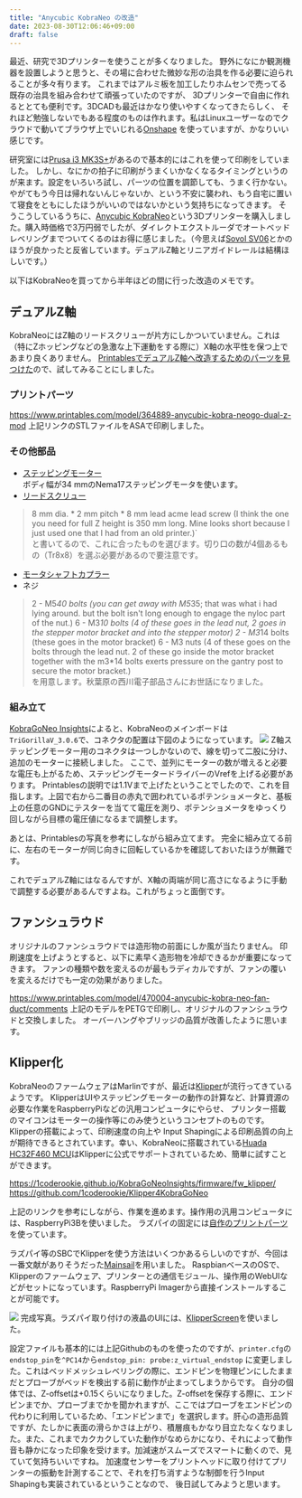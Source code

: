 ```yaml
---
title: "Anycubic KobraNeo の改造"
date: 2023-08-30T12:06:46+09:00
draft: false
---
```


最近、研究で3Dプリンターを使うことが多くなりました。
野外になにか観測機器を設置しようと思うと、その場に合わせた微妙な形の治具を作る必要に迫られることが多々有ります。
これまではアルミ板を加工したりホムセンで売ってる既存の治具を組み合わせて頑張っていたのですが、
3Dプリンターで自由に作れるととても便利です。3DCADも最近はかなり使いやすくなってきたらしく、
それほど勉強しないでもある程度のものは作れます。私はLinuxユーザーなのでクラウドで動いてブラウザ上でいじれる[Onshape](https://www.onshape.com/ja/)
を使っていますが、かなりいい感じです。

研究室には[Prusa i3 MK3S+](https://www.prusa3d.com/product/original-prusa-i3-mk3s-3d-printer-3/)があるので基本的にはこれを使って印刷をしていました。
しかし、なにかの拍子に印刷がうまくいかなくなるタイミングというのが来ます。設定をいろいろ試し、パーツの位置を調節しても、うまく行かない。やがてもう今日は帰れないんじゃないか、という不安に襲われ、もう自宅に置いて寝食をともにしたほうがいいのではないかという気持ちになってきます。
そうこうしているうちに、[Anycubic KobraNeo](https://www.amazon.co.jp/ANYCUBIC-Anycubic-vyper-3D%E3%83%97%E3%83%AA%E3%83%B3%E3%82%BF%E3%83%BC/dp/B0BC1LXQNT?th=1)という3Dプリンターを購入しました。購入時価格で3万円弱でしたが、ダイレクトエクストルーダでオートベッドレベリングまでついてくるのはお得に感じました。（今思えば[Sovol SV06](https://www.amazon.co.jp/Sovol-300x300x340mm%E5%8D%B0%E5%88%B7%E3%82%B5%E3%82%A4%E3%82%BA-PEI%E3%81%B0%E3%81%AD%E9%8B%BC%E7%A3%81%E6%B0%97%E3%83%97%E3%83%A9%E3%83%83%E3%83%88%E3%83%95%E3%82%A9%E3%83%BC%E3%83%A0-4-3inch%E3%82%BF%E3%83%83%E3%83%81%E3%82%B9%E3%82%AF%E3%83%AA%E3%83%BC%E3%83%B3-32%E3%83%93%E3%83%83%E3%83%88%E3%82%B5%E3%82%A4%E3%83%AC%E3%83%B3%E3%83%88%E3%83%9C%E3%83%BC%E3%83%89/dp/B0BJV3WB2J/ref=d_pd_vtp_sccl_3_6/358-0704816-9539537?pd_rd_w=b2NTP&content-id=amzn1.sym.445d7698-fcdd-4b7c-94ce-1e473f27a23f&pf_rd_p=445d7698-fcdd-4b7c-94ce-1e473f27a23f&pf_rd_r=VN85ER5655M9PH6D3E1S&pd_rd_wg=Yb9RB&pd_rd_r=8fb71ef6-e681-49bd-962d-551dbab91b74&pd_rd_i=B0C77PLFRJ&th=1)とかのほうが良かったと反省しています。デュアルZ軸とリニアガイドレールは結構ほしいです。）

以下はKobraNeoを買ってから半年ほどの間に行った改造のメモです。

## デュアルZ軸
KobraNeoにはZ軸のリードスクリューが片方にしかついていません。これは（特にZホッピングなどの急激な上下運動をする際に）X軸の水平性を保つ上であまり良くありません。
[PrintablesでデュアルZ軸へ改造するためのパーツを見つけた](https://www.printables.com/model/364889-anycubic-kobra-neogo-dual-z-mod)ので、試してみることにしました。  

### プリントパーツ
https://www.printables.com/model/364889-anycubic-kobra-neogo-dual-z-mod
上記リンクのSTLファイルをASAで印刷しました。

### その他部品
- [ステッピングモーター](https://www.amazon.co.jp/gp/product/B06XRFGTR4/ref=ppx_yo_dt_b_asin_title_o06_s00?ie=UTF8&th=1)  
ボディ幅が34 mmのNema17ステッピングモータを使います。  
- [リードスクリュー](https://www.amazon.co.jp/gp/product/B09BZBZ7BR/ref=ppx_yo_dt_b_asin_title_o05_s00?ie=UTF8&th=1)  
> 8 mm dia. * 2 mm pitch * 8 mm lead acme lead screw (I think the one you need for full Z height is 350 mm long. Mine looks short because I just used one that I had from an old printer.)`  
と書いてるので、これに合ったものを選びます。切り口の数が4個あるもの（Tr8x8）を選ぶ必要があるので要注意です。
- [モータシャフトカプラー](https://www.amazon.co.jp/Saipor-%E3%83%A2%E3%83%BC%E3%82%BF%E3%83%BC%E3%82%B7%E3%83%A3%E3%83%95%E3%83%88%E3%82%AB%E3%83%97%E3%83%A9-%E3%82%AB%E3%83%97%E3%83%A9%E3%83%BC%E3%82%AB%E3%83%83%E3%83%97%E3%83%AA%E3%83%B3%E3%82%B0-17%E3%82%B9%E3%83%86%E3%83%83%E3%83%94%E3%83%B3%E3%82%B0%E3%83%A2%E3%83%BC%E3%82%BF%E3%83%BC%E3%81%AB%E5%AF%BE%E5%BF%9C-%E7%9B%B4%E5%BE%8419mm%E3%80%81%E9%95%B7%E3%81%9525mm/dp/B07ZMYSYLH/ref=d_pd_sbs_sccl_3_3/358-0704816-9539537?pd_rd_w=6PQiU&content-id=amzn1.sym.4e3fe7e8-7339-4e4f-87be-631ff86daf6e&pf_rd_p=4e3fe7e8-7339-4e4f-87be-631ff86daf6e&pf_rd_r=0RBN2FMENZ5RA4SN52WZ&pd_rd_wg=WO8bv&pd_rd_r=01765439-9cfa-40f2-97ca-8ff26627d29c&pd_rd_i=B07ZMYSYLH&psc=1)  
- ネジ  
>2 - M5*40 bolts (you can get away with M5*35; that was what i had lying around. but the bolt isn't long enough to engage the nyloc part of the nut.)
>6 - M3*10 bolts (4 of these goes in the lead nut, 2 goes in the stepper motor bracket and into the stepper motor)
>2 - M3*14 bolts (these goes in the motor bracket)
>6 - M3 nuts (4 of these goes on the bolts through the lead nut. 2 of these go inside the motor bracket together with the m3*14 bolts exerts pressure on the gantry post to secure the motor bracket.)  
を用意します。秋葉原の西川電子部品さんにお世話になりました。

### 組み立て  
[KobraGoNeo Insights](https://1coderookie.github.io/KobraGoNeoInsights/hardware/mainboard/)によると、KobraNeoのメインボードは`TriGorillaV_3.0.6`で、コネクタの配置は下図のようになっています。
![](https://1coderookie.github.io/KobraGoNeoInsights/assets/images/mainboard_complete_labeled_web.jpg)
Z軸ステッピングモーター用のコネクタは一つしかないので、線を切って二股に分け、追加のモーターに接続しました。
ここで、並列にモーターの数が増えると必要な電圧も上がるため、ステッピングモータードライバーのVrefを上げる必要があります。
Printablesの説明では1.1Vまで上げたということでしたので、これを目指します。上図で右から二番目の赤丸で囲われているポテンショメータと、基板上の任意のGNDにテスターを当てて電圧を測り、ポテンショメータをゆっくり回しながら目標の電圧値になるまで調整します。

あとは、Printablesの写真を参考にしながら組み立てます。
完全に組み立てる前に、左右のモーターが同じ向きに回転しているかを確認しておいたほうが無難です。

これでデュアルZ軸にはなるんですが、X軸の両端が同じ高さになるように手動で調整する必要があるんですよね。これがちょっと面倒です。

## ファンシュラウド
オリジナルのファンシュラウドでは造形物の前面にしか風が当たりません。
印刷速度を上げようとすると、以下に素早く造形物を冷却できるかが重要になってきます。
ファンの種類や数を変えるのが最もラディカルですが、ファンの覆いを変えるだけでも一定の効果がありました。

https://www.printables.com/model/470004-anycubic-kobra-neo-fan-duct/comments
上記のモデルをPETGで印刷し、オリジナルのファンシュラウドと交換しました。
オーバーハングやブリッジの品質が改善したように思います。

## Klipper化
KobraNeoのファームウェアはMarlinですが、最近は[Klipper](https://www.klipper3d.org/)が流行ってきているようです。
KlipperはUIやステッピングモーターの動作の計算など、計算資源の必要な作業をRaspberryPiなどの汎用コンピュータにやらせ、
プリンター搭載のマイコンはモーターの操作等にのみ使うというコンセプトのものです。Klipperの搭載によって、印刷速度の向上や
Input Shapingによる印刷品質の向上が期待できるとされています。幸い、KobraNeoに搭載されている[Huada HC32F460 MCU](https://github.com/Klipper3d/klipper/commit/72b6bd7efa1ae282220b4bdcfb789075807ebfd2)はKlipperに公式でサポートされているため、簡単に試すことができます。

https://1coderookie.github.io/KobraGoNeoInsights/firmware/fw_klipper/
https://github.com/1coderookie/Klipper4KobraGoNeo

上記のリンクを参考にしながら、作業を進めます。操作用の汎用コンピュータには、RaspberryPi3Bを使いました。
ラズパイの固定には[自作のプリントパーツ](https://www.printables.com/model/567014-kobraneo-raspberrypi-holder)を使っています。

ラズパイ等のSBCでKlipperを使う方法はいくつかあるらしいのですが、今回は一番文献がありそうだった[Mainsail](https://docs.mainsail.xyz/)を用いました。
RaspbianベースのOSで、Klipperのファームウェア、プリンターとの通信モジュール、操作用のWebUIなどがセットになっています。RaspberryPi Imagerから直接インストールすることが可能です。

![](https://media.printables.com/media/prints/567014/images/4539143_e4f7287b-9870-4af3-9210-2f517625e9c1/thumbs/inside/1280x960/jpg/raspberrypi_holder.webp)
完成写真。ラズパイ取り付けの液晶のUIには、[KlipperScreen](https://klipperscreen.readthedocs.io/en/latest/)を使いました。

設定ファイルも基本的には上記Githubのものを使ったのですが、`printer.cfg`の`endstop_pin`を`^PC14`から`endstop_pin: probe:z_virtual_endstop`
に変更しました。これはベッドメッシュレベリングの際に、エンドピンを物理ピンにしたままだとプローブがベッドを検出する前に動作が止まってしまうからです。
自分の個体では、Z-offsetは+0.15くらいになりました。Z-offsetを保存する際に、エンドピンまでか、プローブまでかを聞かれますが、ここではプローブをエンドピンの代わりに利用しているため、「エンドピンまで」を選択します。肝心の造形品質ですが、たしかに表面の滑らかさは上がり、積層痕もかなり目立たなくなりました。また、これまでカクカクしていた動作がなめらかになり、それによって動作音も静かになった印象を受けます。加減速がスムーズでスマートに動くので、見ていて気持ちいいですね。
加速度センサーをプリントヘッドに取り付けてプリンターの振動を計測することで、それを打ち消すような制御を行うInput Shapingも実装されているということなので、
後日試してみようと思います。